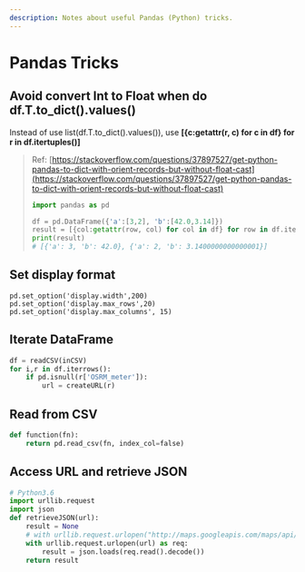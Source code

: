 ```yaml
---
description: Notes about useful Pandas (Python) tricks.
---
```


# Pandas Tricks

## Avoid convert Int to Float when do df.T.to\_dict\(\).values\(\)

Instead of use list\(df.T.to\_dict\(\).values\(\)\), use **\[{c:getattr\(r, c\) for c in df} for r in df.itertuples\(\)\]**

> Ref: [https://stackoverflow.com/questions/37897527/get-python-pandas-to-dict-with-orient-records-but-without-float-cast](https://stackoverflow.com/questions/37897527/get-python-pandas-to-dict-with-orient-records-but-without-float-cast)
>
> ```python
> import pandas as pd
>
> df = pd.DataFrame({'a':[3,2], 'b':[42.0,3.14]})
> result = [{col:getattr(row, col) for col in df} for row in df.itertuples()]
> print(result)
> # [{'a': 3, 'b': 42.0}, {'a': 2, 'b': 3.1400000000000001}]
> ```



## Set display format

`pd.set_option('display.width',200)  
pd.set_option('display.max_rows',20)  
pd.set_option('display.max_columns', 15)`

## Iterate DataFrame

```python
df = readCSV(inCSV)
for i,r in df.iterrows():
    if pd.isnull(r['OSRM_meter']):
        url = createURL(r)
```

## Read from CSV

```python
def function(fn):
    return pd.read_csv(fn, index_col=false)
```

## Access URL and retrieve JSON

```python
# Python3.6
import urllib.request
import json
def retrieveJSON(url):
    result = None
    # with urllib.request.urlopen("http://maps.googleapis.com/maps/api/geocode/json?address=google") as url:
    with urllib.request.urlopen(url) as req:
        result = json.loads(req.read().decode())
    return result
```

